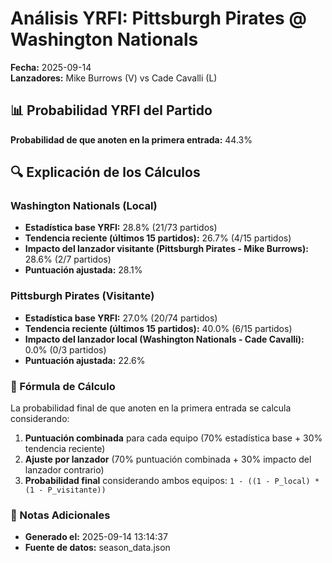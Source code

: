 # Análisis YRFI: Pittsburgh Pirates @ Washington Nationals

**Fecha:** 2025-09-14  
**Lanzadores:** Mike Burrows (V) vs Cade Cavalli (L)

## 📊 Probabilidad YRFI del Partido

**Probabilidad de que anoten en la primera entrada:** 44.3%

## 🔍 Explicación de los Cálculos

### Washington Nationals (Local)
- **Estadística base YRFI:** 28.8% (21/73 partidos)
- **Tendencia reciente (últimos 15 partidos):** 26.7% (4/15 partidos)
- **Impacto del lanzador visitante (Pittsburgh Pirates - Mike Burrows):** 28.6% (2/7 partidos)
- **Puntuación ajustada:** 28.1%

### Pittsburgh Pirates (Visitante)
- **Estadística base YRFI:** 27.0% (20/74 partidos)
- **Tendencia reciente (últimos 15 partidos):** 40.0% (6/15 partidos)
- **Impacto del lanzador local (Washington Nationals - Cade Cavalli):** 0.0% (0/3 partidos)
- **Puntuación ajustada:** 22.6%

### 📝 Fórmula de Cálculo

La probabilidad final de que anoten en la primera entrada se calcula considerando:
1. **Puntuación combinada** para cada equipo (70% estadística base + 30% tendencia reciente)
2. **Ajuste por lanzador** (70% puntuación combinada + 30% impacto del lanzador contrario)
3. **Probabilidad final** considerando ambos equipos: `1 - ((1 - P_local) * (1 - P_visitante))`

### 📌 Notas Adicionales

- **Generado el:** 2025-09-14 13:14:37
- **Fuente de datos:** season_data.json
